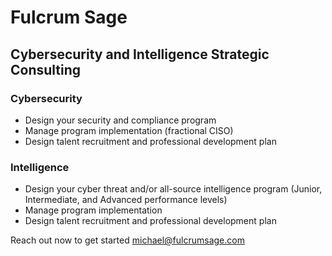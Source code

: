 # Fulcrum Sage
## Cybersecurity and Intelligence Strategic Consulting

### Cybersecurity 

* Design your security and compliance program
* Manage program implementation (fractional CISO)
* Design talent recruitment and professional development plan

### Intelligence 

* Design your cyber threat and/or all-source intelligence program (Junior, Intermediate, and Advanced performance levels)
* Manage program implementation 
* Design talent recruitment and professional development plan

Reach out now to get started <michael@fulcrumsage.com>
